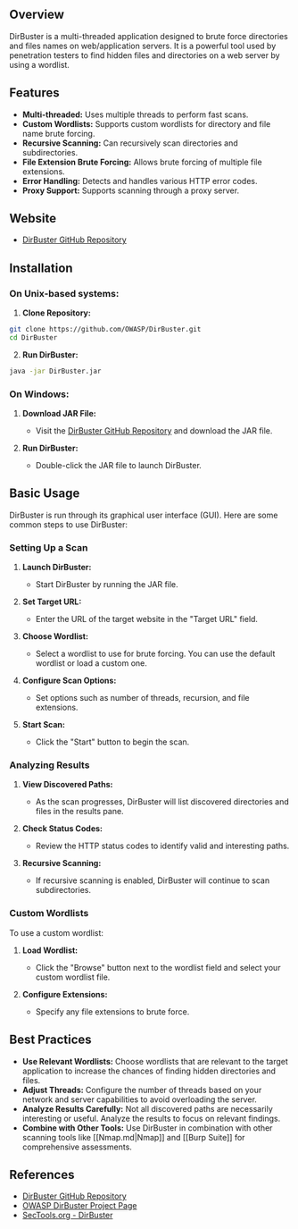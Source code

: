 ## Overview
DirBuster is a multi-threaded application designed to brute force directories and files names on web/application servers. It is a powerful tool used by penetration testers to find hidden files and directories on a web server by using a wordlist.

## Features
- **Multi-threaded:** Uses multiple threads to perform fast scans.
- **Custom Wordlists:** Supports custom wordlists for directory and file name brute forcing.
- **Recursive Scanning:** Can recursively scan directories and subdirectories.
- **File Extension Brute Forcing:** Allows brute forcing of multiple file extensions.
- **Error Handling:** Detects and handles various HTTP error codes.
- **Proxy Support:** Supports scanning through a proxy server.

## Website
- [DirBuster GitHub Repository](https://github.com/OWASP/DirBuster)

## Installation

### On Unix-based systems:
1. **Clone Repository:**
```sh
git clone https://github.com/OWASP/DirBuster.git
cd DirBuster
```

2. **Run DirBuster:**
```sh
java -jar DirBuster.jar
```

### On Windows:
1. **Download JAR File:**
   - Visit the [DirBuster GitHub Repository](https://github.com/OWASP/DirBuster) and download the JAR file.

2. **Run DirBuster:**
   - Double-click the JAR file to launch DirBuster.

## Basic Usage
DirBuster is run through its graphical user interface (GUI). Here are some common steps to use DirBuster:

### Setting Up a Scan
1. **Launch DirBuster:**
   - Start DirBuster by running the JAR file.

2. **Set Target URL:**
   - Enter the URL of the target website in the "Target URL" field.

3. **Choose Wordlist:**
   - Select a wordlist to use for brute forcing. You can use the default wordlist or load a custom one.

4. **Configure Scan Options:**
   - Set options such as number of threads, recursion, and file extensions.

5. **Start Scan:**
   - Click the "Start" button to begin the scan.

### Analyzing Results
1. **View Discovered Paths:**
   - As the scan progresses, DirBuster will list discovered directories and files in the results pane.

2. **Check Status Codes:**
   - Review the HTTP status codes to identify valid and interesting paths.

3. **Recursive Scanning:**
   - If recursive scanning is enabled, DirBuster will continue to scan subdirectories.

### Custom Wordlists
To use a custom wordlist:
1. **Load Wordlist:**
   - Click the "Browse" button next to the wordlist field and select your custom wordlist file.

2. **Configure Extensions:**
   - Specify any file extensions to brute force.

## Best Practices
- **Use Relevant Wordlists:** Choose wordlists that are relevant to the target application to increase the chances of finding hidden directories and files.
- **Adjust Threads:** Configure the number of threads based on your network and server capabilities to avoid overloading the server.
- **Analyze Results Carefully:** Not all discovered paths are necessarily interesting or useful. Analyze the results to focus on relevant findings.
- **Combine with Other Tools:** Use DirBuster in combination with other scanning tools like [[Nmap.md|Nmap]] and [[Burp Suite]] for comprehensive assessments.

## References
- [DirBuster GitHub Repository](https://github.com/OWASP/DirBuster)
- [OWASP DirBuster Project Page](https://owasp.org/www-project-dirbuster/)
- [SecTools.org - DirBuster](https://sectools.org/tool/dirbuster/)
